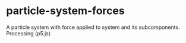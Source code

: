 # particle-system-forces
A particle system with force applied to system and its subcomponents. Processing (p5.js)
